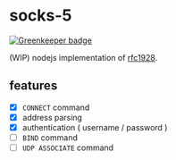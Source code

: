 # socks-5

[![Greenkeeper badge](https://badges.greenkeeper.io/chux0519/socks-5.svg)](https://greenkeeper.io/)

(WIP) nodejs implementation of [rfc1928](https://www.ietf.org/rfc/rfc1928.txt).

## features

- [x] `CONNECT` command
- [x] address parsing
- [x] authentication ( username / password )
- [ ] `BIND` command
- [ ] `UDP ASSOCIATE` command